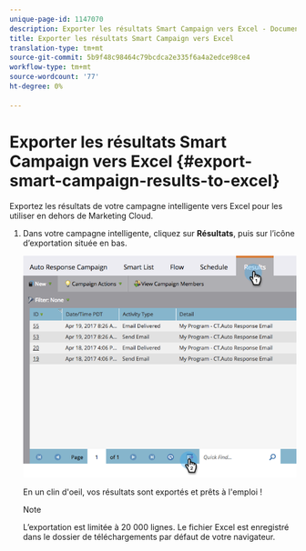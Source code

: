```yaml
---
unique-page-id: 1147070
description: Exporter les résultats Smart Campaign vers Excel - Documents marketing - Documentation du produit
title: Exporter les résultats Smart Campaign vers Excel
translation-type: tm+mt
source-git-commit: 5b9f48c98464c79bcdca2e335f6a4a2edce98ce4
workflow-type: tm+mt
source-wordcount: '77'
ht-degree: 0%

---
```



# Exporter les résultats Smart Campaign vers Excel {#export-smart-campaign-results-to-excel}

Exportez les résultats de votre campagne intelligente vers Excel pour les utiliser en dehors de Marketing Cloud.

1. Dans votre campagne intelligente, cliquez sur **Résultats**, puis sur l’icône d’exportation située en bas.

   ![](assets/exportexcel-hands.png)

   En un clin d&#39;oeil, vos résultats sont exportés et prêts à l&#39;emploi !

   >[!NOTE]
   >
   >L’exportation est limitée à 20 000 lignes. Le fichier Excel est enregistré dans le dossier de téléchargements par défaut de votre navigateur.
